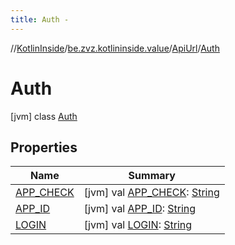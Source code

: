 ```yaml
---
title: Auth -
---
```

//[KotlinInside](../../../index.md)/[be.zvz.kotlininside.value](../../index.md)/[ApiUrl](../index.md)/[Auth](index.md)



# Auth  
 [jvm] class [Auth](index.md)   


## Properties  
  
|  Name|  Summary| 
|---|---|
| <a name="be.zvz.kotlininside.value/ApiUrl.Auth/APP_CHECK/#/PointingToDeclaration/"></a>[APP_CHECK](-a-p-p_-c-h-e-c-k.md)| <a name="be.zvz.kotlininside.value/ApiUrl.Auth/APP_CHECK/#/PointingToDeclaration/"></a> [jvm] val [APP_CHECK](-a-p-p_-c-h-e-c-k.md): [String](https://docs.oracle.com/javase/7/docs/api/java/lang/String.html)   <br>
| <a name="be.zvz.kotlininside.value/ApiUrl.Auth/APP_ID/#/PointingToDeclaration/"></a>[APP_ID](-a-p-p_-i-d.md)| <a name="be.zvz.kotlininside.value/ApiUrl.Auth/APP_ID/#/PointingToDeclaration/"></a> [jvm] val [APP_ID](-a-p-p_-i-d.md): [String](https://docs.oracle.com/javase/7/docs/api/java/lang/String.html)   <br>
| <a name="be.zvz.kotlininside.value/ApiUrl.Auth/LOGIN/#/PointingToDeclaration/"></a>[LOGIN](-l-o-g-i-n.md)| <a name="be.zvz.kotlininside.value/ApiUrl.Auth/LOGIN/#/PointingToDeclaration/"></a> [jvm] val [LOGIN](-l-o-g-i-n.md): [String](https://docs.oracle.com/javase/7/docs/api/java/lang/String.html)   <br>

